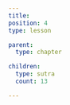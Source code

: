 ```yaml
---
title:
position: 4
type: lesson

parent:
  type: chapter

children:
  type: sutra
  count: 13

---
```

